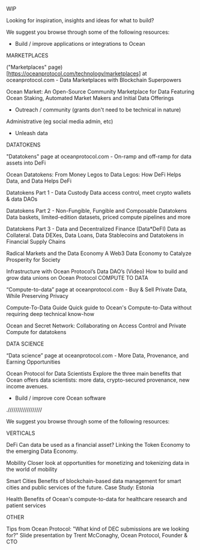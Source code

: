 WIP

Looking for inspiration, insights and ideas for what to build?

We suggest you browse through some of the following resources:


- Build / improve applications or integrations to Ocean

MARKETPLACES

("Marketplaces" page)[https://oceanprotocol.com/technology/marketplaces] at oceanprotocol.com - Data Marketplaces with Blockchain Superpowers

Ocean Market: An Open-Source Community Marketplace for Data Featuring Ocean Staking, Automated Market Makers and Initial Data Offerings




- Outreach / community (grants don't need to be technical in nature)

Administrative (eg social media admin, etc)


- Unleash data

DATATOKENS

"Datatokens" page at oceanprotocol.com - On-ramp and off-ramp for data assets into DeFi

Ocean Datatokens: From Money Legos to Data Legos: How DeFi Helps Data, and Data Helps DeFi

Datatokens Part 1 - Data Custody  Data access control, meet crypto wallets & data DAOs

Datatokens Part 2 - Non-Fungible, Fungible and Composable Datatokens Data baskets, limited-edition datasets, priced compute pipelines and more

Datatokens Part 3 - Data and Decentralized Finance (Data*DeFI) Data as Collateral. Data DEXes, Data Loans, Data Stablecoins and Datatokens in Financial Supply Chains

Radical Markets and the Data Economy A Web3 Data Economy to Catalyze Prosperity for Society

Infrastructure with Ocean Protocol’s Data DAO’s (Video) How to build and grow data unions on Ocean Protocol
COMPUTE TO DATA

“Compute-to-data” page at oceanprotocol.com - Buy & Sell Private Data, While Preserving Privacy

Compute-To-Data Guide Quick guide to Ocean's Compute-to-Data without requiring deep technical know-how

Ocean and Secret Network: Collaborating on Access Control and Private Compute for datatokens

DATA SCIENCE

“Data science” page at oceanprotocol.com - More Data, Provenance, and Earning Opportunities

Ocean Protocol for Data Scientists Explore the three main benefits that Ocean offers data scientists: more data, crypto-secured provenance, new income avenues.


- Build / improve core Ocean software



.//////////////////


We suggest you browse through some of the following resources: 







VERTICALS 

DeFi Can data be used as a financial asset? Linking the Token Economy to the emerging Data Economy.

Mobility Closer look at opportunities for monetizing and tokenizing data in the world of mobility

Smart Cities Benefits of blockchain-based data management for smart cities and public services of the future. Case Study: Estonia 

Health Benefits of Ocean's compute-to-data for healthcare research and patient services





OTHER

Tips from Ocean Protocol: "What kind of DEC submissions are we looking for?" Slide presentation by Trent McConaghy, Ocean Protocol, Founder & CTO

